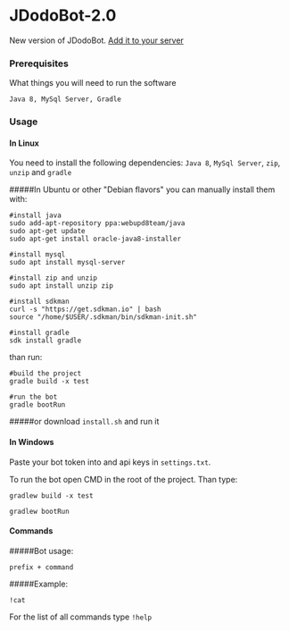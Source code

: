 # JDodoBot-2.0

New version of JDodoBot. [Add it to your server](https://discordapp.com/oauth2/authorize?client_id=277458741052571648&scope=bot&permissions=2146958591)

### Prerequisites

What things you will need to run the software

```
Java 8, MySql Server, Gradle
```

### Usage

#### In Linux
You need to install the following dependencies:
`Java 8`, `MySql Server`, `zip`, `unzip` and `gradle`  

#####In Ubuntu or other "Debian flavors" you can manually install them with:
```
#install java
sudo add-apt-repository ppa:webupd8team/java
sudo apt-get update
sudo apt-get install oracle-java8-installer

#install mysql
sudo apt install mysql-server

#install zip and unzip
sudo apt install unzip zip

#install sdkman
curl -s "https://get.sdkman.io" | bash
source "/home/$USER/.sdkman/bin/sdkman-init.sh"

#install gradle
sdk install gradle
```

than run:
```
#build the project
gradle build -x test

#run the bot
gradle bootRun
```

#####or download `install.sh` and run it

#### In Windows

Paste your bot token into and api keys in ```settings.txt```.

To run the bot open CMD in the root of the project. Than type: 
```
gradlew build -x test

gradlew bootRun
``` 

#### Commands

#####Bot usage:
```
prefix + command
```

#####Example:
```
!cat
```

For the list of all commands type ```!help```

